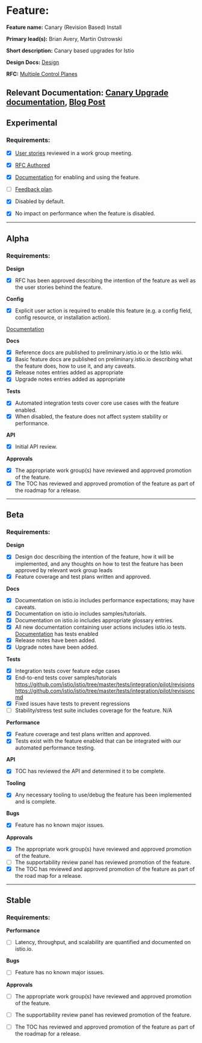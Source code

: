 [//]: # (The syntax preceeding this line is a comment marker used to help guide the author in populating this document)
[//]: # (to github. Unlike HTML comments commonly used throughout istio.io documentation, this comment will not be rendered)
[//]: # (by github. Comments must be separated by carriage return preceding and concluding the text and be a single line.)

[//]: # (This is a living document representing the maturity of a feature. Completion of this template enables Istio work groups)
[//]: # (to collect information on potential new functionality. This template should be completed before users are exposed to)
[//]: # (any new experimental feature. Please complete this template during development.)

[//]: # (The feature implementation section must be completed before submission of the document.)

# Feature:

[//]: # (All information in this section is mandatory.)

**Feature name:** Canary (Revision Based) Install

**Primary lead(s):** Brian Avery, Martin Ostrowski

**Short description:** Canary based upgrades for Istio

**Design Docs:** [Design](https://docs.google.com/document/d/1d1z5PC8wvh9QiR3NesAaPm6w2HnE4-KIfjB7GB-_Wf8/)

**RFC:** [Multiple Control Planes](https://docs.google.com/document/d/1d1z5PC8wvh9QiR3NesAaPm6w2HnE4-KIfjB7GB-_Wf8/)

**Relevant Documentation:** [Canary Upgrade documentation](https://istio.io/latest/docs/setup/upgrade/canary/), [Blog Post](https://istio.io/latest/blog/2020/multiple-control-planes/)
---

## Experimental

### Requirements:

[//]: # (All information in this section is mandatory for promotion. Please modify the links in this)
[//]: # (section.)

- [x] [User stories]() reviewed in a work group meeting.

- [x] [RFC Authored](https://docs.google.com/document/d/1d1z5PC8wvh9QiR3NesAaPm6w2HnE4-KIfjB7GB-_Wf8/)

- [x] [Documentation](https://istio.io/latest/docs/setup/upgrade/canary/) for enabling and using the feature.

- [ ] [Feedback plan]().

- [x] Disabled by default.

- [x] No impact on performance when the feature is disabled.

---

## Alpha

### Requirements: 

**Design**

- [x] RFC has been approved describing the intention of the feature as well as the user stories behind the feature. 

**Config**

- [x] Explicit user action is required to enable this feature (e.g. a config field, config resource, or installation action).

[Documentation](https://istio.io/latest/docs/setup/upgrade/canary/)

**Docs**

- [x] Reference docs are published to preliminary.istio.io or the Istio wiki.
- [x] Basic feature docs are published on preliminary.istio.io describing what the feature does, how to use it, and any caveats. 
- [x] Release notes entries added as appropriate
- [x] Upgrade notes entries added as appropriate

**Tests**

- [x] Automated integration tests cover core use cases with the feature enabled.
- [x] When disabled, the feature does not affect system stability or performance.

**API**

- [x] Initial API review.

**Approvals**

- [x] The appropriate work group(s) have reviewed and approved promotion of the feature.
- [x] The TOC has reviewed and approved promotion of the feature as part of the
	roadmap for a release.

---

## Beta

### Requirements: 

**Design**

- [x] Design doc describing the intention of the feature, how it will be
	implemented, and any thoughts on how to test the feature has been approved by
	relevant work group leads
- [x] Feature coverage and test plans written and approved.

**Docs** 

- [x] Documentation on istio.io includes performance expectations; may have caveats. 
- [x] Documentation on istio.io includes samples/tutorials. 
- [x] Documentation on istio.io includes appropriate glossary entries. 
- [x] All new documentation containing user actions includes istio.io tests.
  [Documentation](https://istio.io/latest/docs/setup/upgrade/canary/) has tests enabled
- [x] Release notes have been added. 
- [x] Upgrade notes have been added. 

**Tests**

- [x] Integration tests cover feature edge cases
- [x] End-to-end tests cover samples/tutorials
  https://github.com/istio/istio/tree/master/tests/integration/pilot/revisions
  https://github.com/istio/istio/tree/master/tests/integration/pilot/revisioncmd
- [x] Fixed issues have tests to prevent regressions
- [ ] Stability/stress test suite includes coverage for the feature.
N/A

**Performance**

- [x] Feature coverage and test plans written and approved.
- [x] Tests exist with the feature enabled that can be integrated with our automated performance testing.

**API**

- [x] TOC has reviewed the API and determined it to be complete. 

**Tooling**

- [x] Any necessary tooling to use/debug the feature has been implemented and is complete. 

**Bugs**

- [x] Feature has no known major issues.

**Approvals**

- [x] The appropriate work group(s) have reviewed and approved promotion of the feature.
- [ ] The supportability review panel has reviewed promotion of the feature.  
- [x] The TOC has reviewed and approved promotion of the feature as part of the
	road map for a release.

---

## Stable

### Requirements: 

**Performance**

- [ ] Latency, throughput, and scalability are quantified and documented on
	istio.io. 

**Bugs**

- [ ] Feature has no known major issues. 

**Approvals**

- [ ] The appropriate work group(s) have reviewed and approved promotion of the feature.
- [ ] The supportability review panel has reviewed promotion of the feature.  
- [ ] The TOC has reviewed and approved promotion of the feature as part of the
	roadmap for a release.


